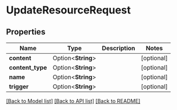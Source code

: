 # UpdateResourceRequest

## Properties

Name | Type | Description | Notes
------------ | ------------- | ------------- | -------------
**content** | Option<**String**> |  | [optional]
**content_type** | Option<**String**> |  | [optional]
**name** | Option<**String**> |  | [optional]
**trigger** | Option<**String**> |  | [optional]

[[Back to Model list]](../README.md#documentation-for-models) [[Back to API list]](../README.md#documentation-for-api-endpoints) [[Back to README]](../README.md)


